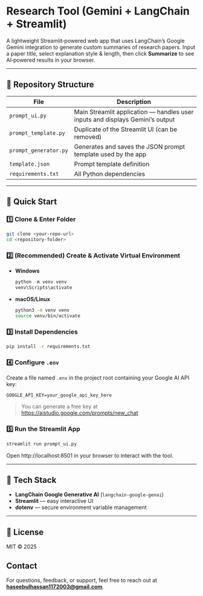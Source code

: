 
# Research Tool (Gemini + LangChain + Streamlit)

A lightweight Streamlit‑powered web app that uses LangChain’s Google Gemini integration to generate custom summaries of research papers. Input a paper title, select explanation style & length, then click **Summarize** to see AI‑powered results in your browser.

---

## 📁 Repository Structure

| File | Description |
|-------|-------------|
| `prompt_ui.py` | Main Streamlit application — handles user inputs and displays Gemini’s output |
| `prompt_template.py` | Duplicate of the Streamlit UI (can be removed) |
| `prompt_generator.py` | Generates and saves the JSON prompt template used by the app |
| `template.json` | Prompt template definition |
| `requirements.txt` | All Python dependencies |

---

## 🚀 Quick Start

### 1️⃣ Clone & Enter Folder
```bash
git clone <your-repo-url>
cd <repository-folder>
```

### 2️⃣ (Recommended) Create & Activate Virtual Environment
- **Windows**
  ```powershell
  python -m venv venv
  venv\Scripts\activate
  ```
- **macOS/Linux**
  ```bash
  python3 -m venv venv
  source venv/bin/activate
  ```

### 3️⃣ Install Dependencies
```bash
pip install -r requirements.txt
```

### 4️⃣ Configure `.env`
Create a file named `.env` in the project root containing your Google AI API key:
```env
GOOGLE_API_KEY=your_google_api_key_here
```
> You can generate a free key at https://aistudio.google.com/prompts/new_chat

### 5️⃣ Run the Streamlit App
```bash
streamlit run prompt_ui.py
```
Open http://localhost:8501 in your browser to interact with the tool.

---

## 🔧 Tech Stack

- **LangChain Google Generative AI** (`langchain-google-genai`)  
- **Streamlit** — easy interactive UI  
- **dotenv** — secure environment variable management  

---

## 📄 License

MIT © 2025
## Contact

For questions, feedback, or support, feel free to reach out at **haseebulhassan1172003@gmail.com**.


